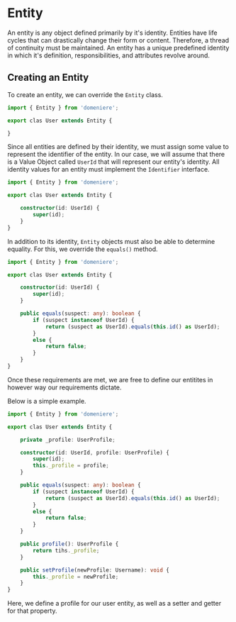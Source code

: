 # Entity
An entity is any object defined primarily by it's identity. Entities have life cycles that can drastically change their form or content. Therefore, a thread of continuity must be maintained. An entity has a unique predefined identity in which it's definition, responsibilities, and attributes revolve around. 

## Creating an Entity
To create an entity, we can override the `Entity` class.
```ts
import { Entity } from 'domeniere';

export clas User extends Entity {

}
```
Since all entities are defined by their identity, we must assign some value to represent the identifier of the entity. In our case, we will assume that there is a Value Object called `UserId` that will represent our entity's identity. All identity values for an entity must implement the `Identifier` interface.
```ts
import { Entity } from 'domeniere';

export clas User extends Entity {

    constructor(id: UserId) {
        super(id);
    }
}
```
In addition to its identity, `Entity` objects must also be able to determine equality. For this, we override the `equals()` method.
```ts
import { Entity } from 'domeniere';

export clas User extends Entity {

    constructor(id: UserId) {
        super(id);
    }

    public equals(suspect: any): boolean {
        if (suspect instanceof UserId) {
            return (suspect as UserId).equals(this.id() as UserId);
        }
        else {
            return false;
        }
    }
}
```
Once these requirements are met, we are free to define our entitites in however way our requirements dictate.

Below is a simple example.
```ts
import { Entity } from 'domeniere';

export clas User extends Entity {

    private _profile: UserProfile;

    constructor(id: UserId, profile: UserProfile) {
        super(id);
        this._profile = profile;
    }

    public equals(suspect: any): boolean {
        if (suspect instanceof UserId) {
            return (suspect as UserId).equals(this.id() as UserId);
        }
        else {
            return false;
        }
    }

    public profile(): UserProfile {
        return tihs._profile;
    }

    public setProfile(newProfile: Username): void {
        this._profile = newProfile;
    }
}
```
Here, we define a profile for our user entity, as well as a setter and getter for that property.